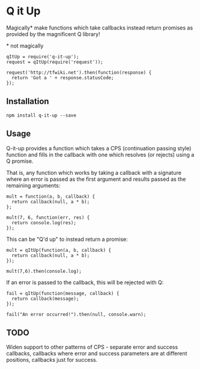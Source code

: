 Q it Up
=======

Magically* make functions which take callbacks instead return promises as provided by the magnificent Q library!

\* not magically

    qItUp = require('q-it-up');
    request = qItUp(require('request'));
    
    request('http://tfwiki.net').then(function(response) {
      return 'Got a ' + response.statusCode;
    });

Installation
------------

    npm install q-it-up --save

Usage
-----

Q-it-up provides a function which takes a CPS (continuation passing style) function and fills in the callback with one which resolves (or rejects) using a Q promise.

That is, any function which works by taking a callback with a signature where an error is passed as the first argument and results passed as the remaining arguments:

    mult = function(a, b, callback) {
      return callback(null, a * b);
    };
    
    mult(7, 6, function(err, res) {
      return console.log(res);
    });
    
This can be "Q'd up" to instead return a promise:

    mult = qItUp(function(a, b, callback) {
      return callback(null, a * b); 
    });
    
    mult(7,6).then(console.log);
    
If an error is passed to the callback, this will be rejected with Q:

    fail = qItUp(function(message, callback) {
      return callback(message);
    });
    
    fail("An error occurred!").then(null, console.warn);

TODO
----

Widen support to other patterns of CPS - separate error and success callbacks, callbacks where error and success parameters are at different positions, callbacks just for success.
